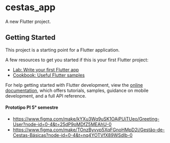 # cestas_app

A new Flutter project.

## Getting Started

This project is a starting point for a Flutter application.

A few resources to get you started if this is your first Flutter project:

- [Lab: Write your first Flutter app](https://docs.flutter.dev/get-started/codelab)
- [Cookbook: Useful Flutter samples](https://docs.flutter.dev/cookbook)

For help getting started with Flutter development, view the
[online documentation](https://docs.flutter.dev/), which offers tutorials,
samples, guidance on mobile development, and a full API reference.

#### Prototipo PI 5° semestre
- https://www.figma.com/make/kYXu3Wq9uSK1OAjPUiTUeo/Greeting-User?node-id=0-4&t=25dP9oMDfZ5MEAhU-0
- https://www.figma.com/make/TOnzByvvp5XqFGnoHMpD2j/Gestão-de-Cestas-Básicas?node-id=0-4&t=nq4YOTVfX89WSdIb-0